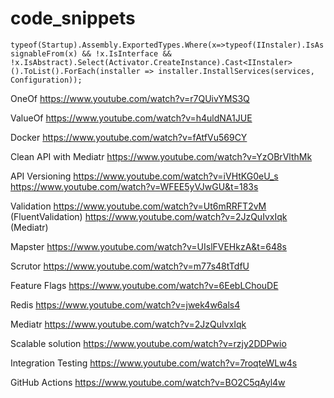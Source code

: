 # code_snippets

`typeof(Startup).Assembly.ExportedTypes.Where(x=>typeof(IInstaler).IsAssignableFrom(x) && !x.IsInterface && !x.IsAbstract).Select(Activator.CreateInstance).Cast<IInstaler>().ToList().ForEach(installer => installer.InstallServices(services, Configuration));`

OneOf
https://www.youtube.com/watch?v=r7QUivYMS3Q

ValueOf
https://www.youtube.com/watch?v=h4uldNA1JUE

Docker
https://www.youtube.com/watch?v=fAtfVu569CY

Clean API with Mediatr
https://www.youtube.com/watch?v=YzOBrVlthMk

API Versioning
https://www.youtube.com/watch?v=iVHtKG0eU_s
https://www.youtube.com/watch?v=WFEE5yVJwGU&t=183s

Validation 
https://www.youtube.com/watch?v=Ut6mRRFT2vM (FluentValidation)
https://www.youtube.com/watch?v=2JzQuIvxIqk (Mediatr)

Mapster
https://www.youtube.com/watch?v=UIslFVEHkzA&t=648s

Scrutor 
https://www.youtube.com/watch?v=m77s48tTdfU

Feature Flags
https://www.youtube.com/watch?v=6EebLChouDE

Redis
https://www.youtube.com/watch?v=jwek4w6als4

Mediatr
https://www.youtube.com/watch?v=2JzQuIvxIqk

Scalable solution
https://www.youtube.com/watch?v=rzjy2DDPwio

Integration Testing
https://www.youtube.com/watch?v=7roqteWLw4s

GitHub Actions
https://www.youtube.com/watch?v=BO2C5qAyl4w
